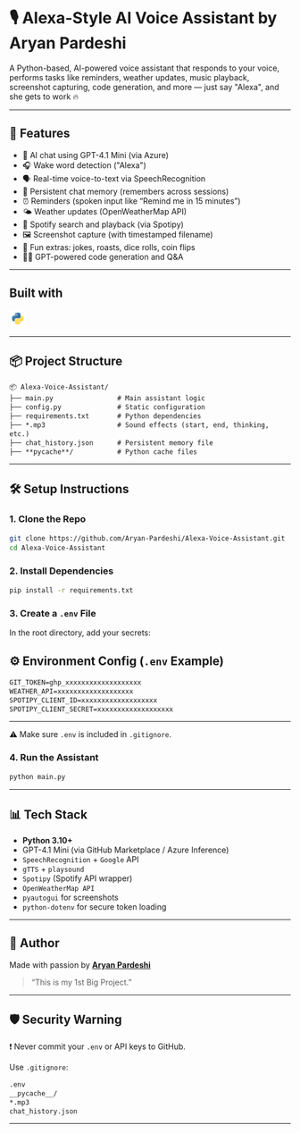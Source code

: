 # 🎙️ Alexa-Style AI Voice Assistant by Aryan Pardeshi

A Python-based, AI-powered voice assistant that responds to your voice, performs tasks like reminders, weather updates, music playback, screenshot capturing, code generation, and more — just say "Alexa", and she gets to work 🔥

---

## 🚀 Features

- 🧠 AI chat using GPT-4.1 Mini (via Azure)
- 🎧 Wake word detection ("Alexa")
- 🗣️ Real-time voice-to-text via SpeechRecognition
- 💬 Persistent chat memory (remembers across sessions)
- ⏰ Reminders (spoken input like “Remind me in 15 minutes”)
- 🌤️ Weather updates (OpenWeatherMap API)
- 🎵 Spotify search and playback (via Spotipy)
- 🖼️ Screenshot capture (with timestamped filename)
- 🎲 Fun extras: jokes, roasts, dice rolls, coin flips
- 🧑‍💻 GPT-powered code generation and Q&A

---

## Built with

<code><img height="30" src="https://raw.githubusercontent.com/github/explore/80688e429a7d4ef2fca1e82350fe8e3517d3494d/topics/python/python.png"></code>

---

## 📦 Project Structure

```
📦 Alexa-Voice-Assistant/
├── main.py                # Main assistant logic
├── config.py              # Static configuration
├── requirements.txt       # Python dependencies
├── *.mp3                  # Sound effects (start, end, thinking, etc.)
├── chat_history.json      # Persistent memory file
├── **pycache**/           # Python cache files
```

---

## 🛠️ Setup Instructions

### 1. Clone the Repo
```bash
git clone https://github.com/Aryan-Pardeshi/Alexa-Voice-Assistant.git
cd Alexa-Voice-Assistant
```

### 2. Install Dependencies

```bash
pip install -r requirements.txt
```

### 3. Create a `.env` File

In the root directory, add your secrets:

## ⚙️ Environment Config (`.env` Example)

```env
GIT_TOKEN=ghp_xxxxxxxxxxxxxxxxxxx
WEATHER_API=xxxxxxxxxxxxxxxxxxx
SPOTIPY_CLIENT_ID=xxxxxxxxxxxxxxxxxxx
SPOTIPY_CLIENT_SECRET=xxxxxxxxxxxxxxxxxxx
```

---


⚠️ Make sure `.env` is included in `.gitignore`.

### 4. Run the Assistant

```bash
python main.py
```

---

## 📊 Tech Stack

* **Python 3.10+**
* GPT-4.1 Mini (via GitHub Marketplace / Azure Inference)
* `SpeechRecognition` + `Google` API
* `gTTS` + `playsound`
* `Spotipy` (Spotify API wrapper)
* `OpenWeatherMap API`
* `pyautogui` for screenshots
* `python-dotenv` for secure token loading

---



## 🙋 Author

Made with passion by [**Aryan Pardeshi**](https://github.com/Aryan-Pardeshi)

> “This is my 1st Big Project.”

---

## 🛡️ Security Warning

❗ Never commit your `.env` or API keys to GitHub.

Use `.gitignore`:

```gitignore
.env
__pycache__/
*.mp3
chat_history.json
```

---